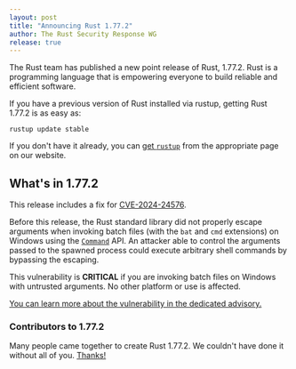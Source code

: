 ```yaml
---
layout: post
title: "Announcing Rust 1.77.2"
author: The Rust Security Response WG
release: true
---
```


The Rust team has published a new point release of Rust, 1.77.2. Rust is a
programming language that is empowering everyone to build reliable and
efficient software.

If you have a previous version of Rust installed via rustup, getting Rust
1.77.2 is as easy as:

```
rustup update stable
```

If you don't have it already, you can [get `rustup`][rustup] from the
appropriate page on our website.

[rustup]: https://www.rust-lang.org/install.html

## What's in 1.77.2

This release includes a fix for [CVE-2024-24576].

Before this release, the Rust standard library did not properly escape
arguments when invoking batch files (with the `bat` and `cmd` extensions) on
Windows using the [`Command`] API. An attacker able to control the arguments
passed to the spawned process could execute arbitrary shell commands by
bypassing the escaping.

This vulnerability is **CRITICAL** if you are invoking batch files on Windows
with untrusted arguments. No other platform or use is affected.

[You can learn more about the vulnerability in the dedicated
advisory.][advisory]

[CVE-2024-24576]: https://www.cve.org/CVERecord?id=CVE-2024-24576
[advisory]: https://blog.rust-lang.org/2024/04/09/cve-2024-24576.html
[`Command`]: https://doc.rust-lang.org/std/process/struct.Command.html

### Contributors to 1.77.2

Many people came together to create Rust 1.77.2. We couldn't have done it
without all of you. [Thanks!](https://thanks.rust-lang.org/rust/1.77.1/)
